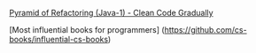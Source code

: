 [Pyramid of Refactoring (Java-1) - Clean Code Gradually](https://www.udemy.com/course/pyramid-of-refactoring-java-interpreter-factories)

[Most influential books for programmers] (https://github.com/cs-books/influential-cs-books)


